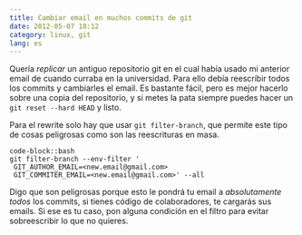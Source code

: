 ```yaml
---
title: Cambiar email en muchos commits de git
date: 2012-05-07 18:12
category: linux, git
lang: es
---
```


Quería *replicar* un antiguo repositorio git en el cual había usado mi anterior email de cuando
curraba en la universidad. Para ello debía reescribir todos los commits y cambiarles el email. Es
bastante fácil, pero es mejor hacerlo sobre una copia del repositorio, y si metes la pata siempre
puedes hacer un `git reset --hard HEAD` y listo.

Para el rewrite solo hay que usar `git filter-branch`, que permite este tipo de cosas peligrosas
como son las reescrituras en masa.

	code-block::bash
	git filter-branch --env-filter '
	 GIT_AUTHOR_EMAIL=<new.email@gmail.com>
	 GIT_COMMITER_EMAIL=<new.email@gmail.com>' --all

Digo que son peligrosas porque esto le pondrá tu email a *absolutamente todos* los commits, si
tienes código de colaboradores, te cargarás sus emails. Si ese es tu caso, pon alguna condición en
el filtro para evitar sobreescribir lo que no quieres.
